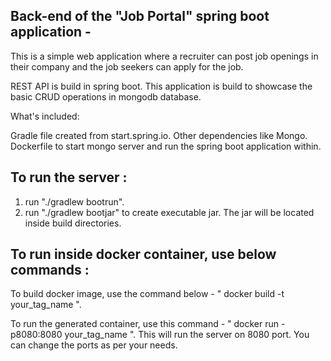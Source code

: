 Back-end of the "Job Portal" spring boot application -
------------------------------------------------------
This is a simple web application where a recruiter can post job openings in their company and the job seekers can apply for the job.

REST API is build in spring boot. This application is build to showcase the basic CRUD operations in mongodb database.

What's included:

Gradle file created from start.spring.io.
Other dependencies like Mongo.
Dockerfile to start mongo server and run the spring boot application within.

To run the server :
-------------------
1. run "./gradlew bootrun".
2. run "./gradlew bootjar" to create executable jar. The jar will be located inside build directories.

To run inside docker container, use below commands :
----------------------------------------------------
To build docker image, use the command below - " docker build -t your_tag_name ".

To run the generated container, use this command - " docker run -p8080:8080 your_tag_name ". This will run the server on 8080 port. You can change the ports as per your needs.

